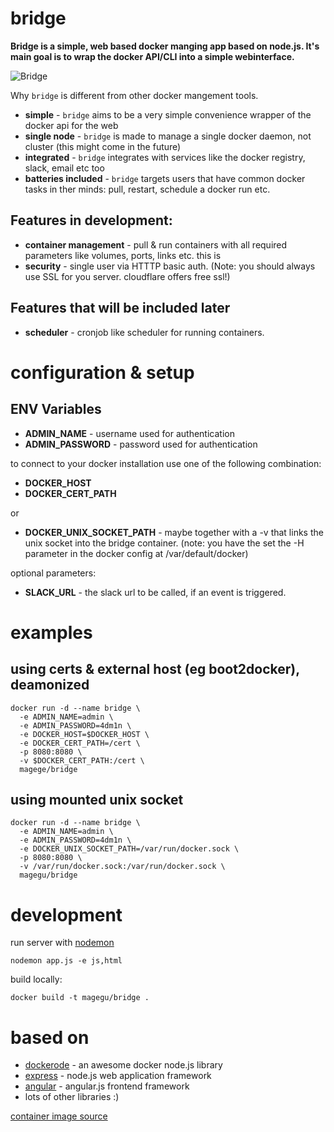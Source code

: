 # bridge

**Bridge is a simple, web based docker manging app based on node.js. It's main goal is to wrap the docker API/CLI into a simple webinterface.** 

![Bridge](http://justinsomnia.org/images/cap-cleveland-bridge-view-moon-lit-big.jpg)


Why `bridge` is different from other docker mangement tools.

* **simple** - `bridge` aims to be a very simple convenience wrapper of the docker api for the web
* **single node** - `bridge` is made to manage a single docker daemon, not cluster (this might come in the future)
* **integrated** - `bridge` integrates with services like the docker registry, slack, email etc too 
* **batteries included** - `bridge` targets users that have common docker tasks in ther minds: pull, restart, schedule a docker run etc.

## Features in development:

* **container management** - pull & run containers with all required parameters like volumes, ports, links etc. this is 
* **security** - single user via HTTTP basic auth. (Note: you should always use SSL for you server. cloudflare offers free ssl!)

## Features that will be included later

* **scheduler** - cronjob like scheduler for running containers.

# configuration & setup

## ENV Variables

* **ADMIN_NAME** - username used for authentication
* **ADMIN_PASSWORD** - password used for authentication

to connect to your docker installation use one of the following combination:

* **DOCKER_HOST** 
* **DOCKER_CERT_PATH** 

or

* **DOCKER_UNIX_SOCKET_PATH** - maybe together with a -v that links the unix socket into the bridge container. (note: you have the set the -H parameter in the docker config at /var/default/docker)

optional parameters:

* **SLACK_URL** - the slack url to be called, if an event is triggered.

# examples

## using certs & external host (eg boot2docker), deamonized

```
docker run -d --name bridge \
  -e ADMIN_NAME=admin \
  -e ADMIN_PASSWORD=4dm1n \
  -e DOCKER_HOST=$DOCKER_HOST \
  -e DOCKER_CERT_PATH=/cert \
  -p 8080:8080 \
  -v $DOCKER_CERT_PATH:/cert \
  magege/bridge
```

## using mounted unix socket 

```
docker run -d --name bridge \
  -e ADMIN_NAME=admin \
  -e ADMIN_PASSWORD=4dm1n \
  -e DOCKER_UNIX_SOCKET_PATH=/var/run/docker.sock \
  -p 8080:8080 \
  -v /var/run/docker.sock:/var/run/docker.sock \
  magegu/bridge
```

# development

run server with [nodemon](https://github.com/remy/nodemon)

```
nodemon app.js -e js,html
```

build locally:

```
docker build -t magegu/bridge .
```

# based on

* [dockerode](https://github.com/apocas/dockerode) - an awesome docker node.js library
* [express](https://github.com/strongloop/express) - node.js web application framework
* [angular](https://angularjs.org/) - angular.js frontend framework
* lots of other libraries :)

[container image source](http://justinsomnia.org/2010/09/moonlit-containers/)
